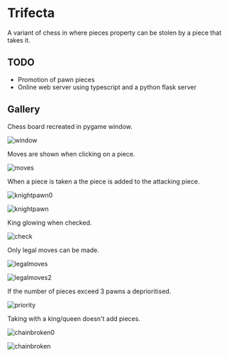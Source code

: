 # Trifecta
A variant of chess in where pieces property can be stolen by a piece that takes it.

## TODO
* Promotion of pawn pieces
* Online web server using typescript and a python flask server

## Gallery
Chess board recreated in pygame window.

![window](/screenshots/window.png)

Moves are shown when clicking on a piece.

![moves](/screenshots/moves.png)

When a piece is taken a the piece is added to the attacking piece.

![knightpawn0](/screenshots/knightpawn0.png)

![knightpawn](/screenshots/knightpawn.png)

King glowing when checked. 

![check](/screenshots/check.png)

Only legal moves can be made.

![legalmoves](/screenshots/legalmoves.png)

![legalmoves2](/screenshots/legalmoves2.png)

If the number of pieces exceed 3 pawns a deprioritised.

![priority](/screenshots/priority.png)

Taking with a king/queen doesn't add pieces.

![chainbroken0](/screenshots/chainbroken0.png)

![chainbroken](/screenshots/chainbroken.png)
